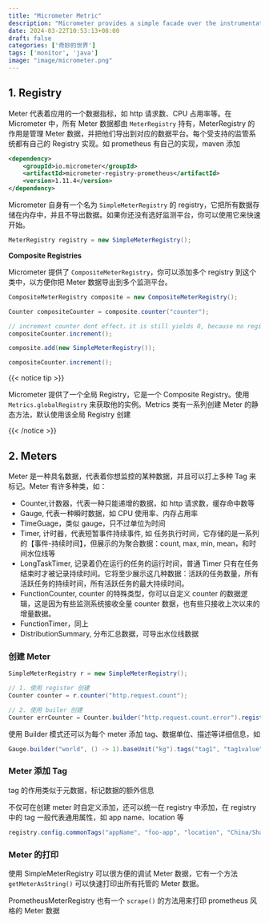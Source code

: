 ```yaml
---
title: "Micrometer Metric"
description: "Micrometer provides a simple facade over the instrumentation clients for the most popular observability systems, allowing you to instrument your JVM-based application code without vendor lock-in. Think SLF4J, but for observability."
date: 2024-03-22T10:53:13+08:00
draft: false
categories: ['奇妙的世界']
tags: ['monitor', 'java']
image: "image/micrometer.png"
---
```


## 1. Registry

Meter 代表着应用的一个数据指标，如 http 请求数、CPU 占用率等。在 Micrometer 中，所有 Meter 数据都由 `MeterRegistry` 持有，MeterRegistry 的作用是管理 Meter 数据，并把他们导出到对应的数据平台。每个受支持的监管系统都有自己的 Registry 实现。如 prometheus 有自己的实现，maven 添加

```xml
<dependency>
    <groupId>io.micrometer</groupId>
    <artifactId>micrometer-registry-prometheus</artifactId>
    <version>1.11.4</version>
</dependency>

```

Micrometer 自身有一个名为 `SimpleMeterRegistry` 的 registry，它把所有数据存储在内存中，并且不导出数据。如果你还没有选好监测平台，你可以使用它来快速开始。

```java
MeterRegistry registry = new SimpleMeterRegistry();
```

**Composite Registries**

Micrometer 提供了 `CompositeMeterRegistry`，你可以添加多个 registry 到这个类中，以方便你把 Meter 数据导出到多个监测平台。

```java
CompositeMeterRegistry composite = new CompositeMeterRegistry();

Counter compositeCounter = composite.counter("counter");

// increment counter dont effect，it is still yields 0, because no registry be added to composite,
compositeCounter.increment();

composite.add(new SimpleMeterRegistry());

compositeCounter.increment();
```

{{< notice tip >}}

Micrometer 提供了一个全局 Registry，它是一个 Composite Registry。使用 `Metrics.globalRegistry` 来获取他的实例。Metrics 类有一系列创建 Meter 的静态方法，默认使用该全局 Registry 创建

{{< /notice >}}

## 2. Meters

Meter 是一种具名数据，代表着你想监控的某种数据，并且可以打上多种 Tag 来标记。Meter 有许多种类，如：

+ Counter,计数器，代表一种只能递增的数据，如 http 请求数，缓存命中数等
+ Gauge, 代表一种瞬时数据，如 CPU 使用率、内存占用率
+ TimeGuage，类似 gauge，只不过单位为时间
+ Timer, 计时器，代表短暂事件持续事件, 如 任务执行时间，它存储的是一系列的【事件-持续时间】，但展示的为聚合数据：count, max, min, mean，和时间水位线等
+ LongTaskTimer, 记录着仍在运行的任务的运行时间，普通 Timer 只有在任务结束时才被记录持续时间。它将至少展示这几种数据：活跃的任务数量，所有活跃任务的持续时间，所有活跃任务的最大持续时间。
+ FunctionCounter, counter 的特殊类型，你可以自定义 counter 的数据逻辑，这是因为有些监测系统接收全量 counter 数据，也有些只接收上次以来的增量数据。
+ FunctionTimer，同上
+ DistributionSummary, 分布汇总数据，可导出水位线数据


### 创建 Meter

```java
SimpleMeterRegistry r = new SimpleMeterRegistry();

// 1. 使用 register 创建
Counter counter = r.counter("http.request.count");

// 2. 使用 builer 创建
Counter errCounter = Counter.builder("http.request.count.error").register(r);
```

使用 Builder 模式还可以为每个 meter 添加 tag、数据单位、描述等详细信息，如

```java
Gauge.builder("world", () -> 1).baseUnit("kg").tags("tag1", "tag1value").description("World weight");
```

### Meter 添加 Tag 

tag 的作用类似于元数据，标记数据的额外信息

不仅可在创建 meter 时自定义添加，还可以统一在 registry 中添加，在 registry 中的 tag 一般代表通用属性，如 app name、location 等

```java
registry.config.commonTags("appName", "foo-app", "location", "China/Shanghai")
```

### Meter 的打印

使用 SimpleMeterRegistry 可以很方便的调试 Meter 数据，它有一个方法 `getMeterAsString()` 可以快速打印出所有托管的 Meter 数据。

PrometheusMeterRegistry 也有一个 `scrape()` 的方法用来打印 prometheus 风格的 Meter 数据

